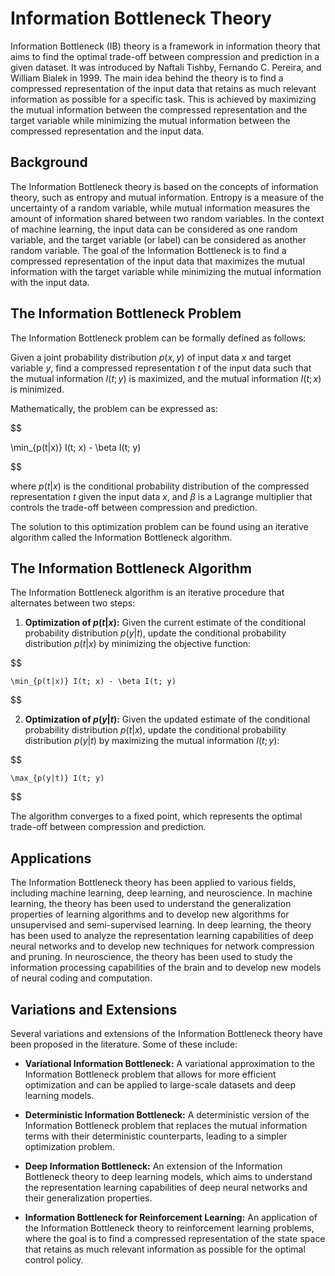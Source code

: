 # Information Bottleneck Theory

Information Bottleneck (IB) theory is a framework in information theory that aims to find the optimal trade-off between compression and prediction in a given dataset. It was introduced by Naftali Tishby, Fernando C. Pereira, and William Bialek in 1999. The main idea behind the theory is to find a compressed representation of the input data that retains as much relevant information as possible for a specific task. This is achieved by maximizing the mutual information between the compressed representation and the target variable while minimizing the mutual information between the compressed representation and the input data.

## Background

The Information Bottleneck theory is based on the concepts of information theory, such as entropy and mutual information. Entropy is a measure of the uncertainty of a random variable, while mutual information measures the amount of information shared between two random variables. In the context of machine learning, the input data can be considered as one random variable, and the target variable (or label) can be considered as another random variable. The goal of the Information Bottleneck is to find a compressed representation of the input data that maximizes the mutual information with the target variable while minimizing the mutual information with the input data.

## The Information Bottleneck Problem

The Information Bottleneck problem can be formally defined as follows:

Given a joint probability distribution $p(x, y)$ of input data $x$ and target variable $y$, find a compressed representation $t$ of the input data such that the mutual information $I(t; y)$ is maximized, and the mutual information $I(t; x)$ is minimized.

Mathematically, the problem can be expressed as:


$$

\min_{p(t|x)} I(t; x) - \beta I(t; y)

$$


where $p(t|x)$ is the conditional probability distribution of the compressed representation $t$ given the input data $x$, and $\beta$ is a Lagrange multiplier that controls the trade-off between compression and prediction.

The solution to this optimization problem can be found using an iterative algorithm called the Information Bottleneck algorithm.

## The Information Bottleneck Algorithm

The Information Bottleneck algorithm is an iterative procedure that alternates between two steps:

1. **Optimization of $p(t|x)$:** Given the current estimate of the conditional probability distribution $p(y|t)$, update the conditional probability distribution $p(t|x)$ by minimizing the objective function:

    
$$

    \min_{p(t|x)} I(t; x) - \beta I(t; y)
    
$$


2. **Optimization of $p(y|t)$:** Given the updated estimate of the conditional probability distribution $p(t|x)$, update the conditional probability distribution $p(y|t)$ by maximizing the mutual information $I(t; y)$:

    
$$

    \max_{p(y|t)} I(t; y)
    
$$


The algorithm converges to a fixed point, which represents the optimal trade-off between compression and prediction.

## Applications

The Information Bottleneck theory has been applied to various fields, including machine learning, deep learning, and neuroscience. In machine learning, the theory has been used to understand the generalization properties of learning algorithms and to develop new algorithms for unsupervised and semi-supervised learning. In deep learning, the theory has been used to analyze the representation learning capabilities of deep neural networks and to develop new techniques for network compression and pruning. In neuroscience, the theory has been used to study the information processing capabilities of the brain and to develop new models of neural coding and computation.

## Variations and Extensions

Several variations and extensions of the Information Bottleneck theory have been proposed in the literature. Some of these include:

- **Variational Information Bottleneck:** A variational approximation to the Information Bottleneck problem that allows for more efficient optimization and can be applied to large-scale datasets and deep learning models.

- **Deterministic Information Bottleneck:** A deterministic version of the Information Bottleneck problem that replaces the mutual information terms with their deterministic counterparts, leading to a simpler optimization problem.

- **Deep Information Bottleneck:** An extension of the Information Bottleneck theory to deep learning models, which aims to understand the representation learning capabilities of deep neural networks and their generalization properties.

- **Information Bottleneck for Reinforcement Learning:** An application of the Information Bottleneck theory to reinforcement learning problems, where the goal is to find a compressed representation of the state space that retains as much relevant information as possible for the optimal control policy.
